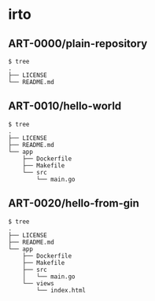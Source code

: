 # irto

## ART-0000/plain-repository

```
$ tree
.
├── LICENSE
└── README.md
```

## ART-0010/hello-world

```
$ tree
.
├── LICENSE
├── README.md
└── app
    ├── Dockerfile
    ├── Makefile
    └── src
        └── main.go
```

## ART-0020/hello-from-gin
```
$ tree
.
├── LICENSE
├── README.md
└── app
    ├── Dockerfile
    ├── Makefile
    ├── src
    │   └── main.go
    └── views
        └── index.html
```
